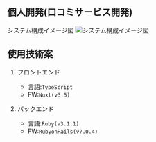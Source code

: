 
## 個人開発(口コミサービス開発)
システム構成イメージ図
![システム構成イメージ図](https://github.com/moriyama14t/open-freelance/assets/56777467/be1031d7-e51d-41f6-9315-a47e005bbbd4)

## 使用技術案

1. フロントエンド
    - 言語:`TypeScript`
    - FW:`Nuxt(v3.5)`

1. バックエンド
    - 言語:`Ruby(v3.1.1)`
    - FW:`RubyonRails(v7.0.4)`
